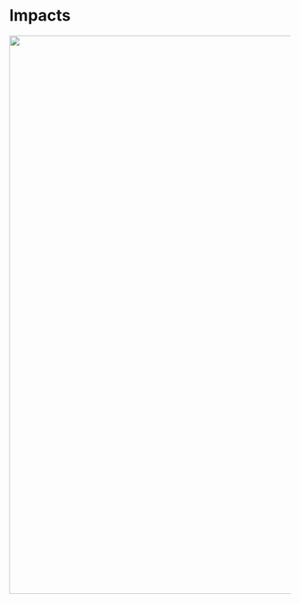# Impacts

<img src="./assets/images/02-stability/cls-example1.svg" class="02-cls-example1" style="width: 1000px; height: auto;"   />
